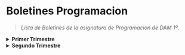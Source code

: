 <h1>Boletines Programacion</h1>
<blockquote><i>Lista de Boletines de la asignatura de Programacion de DAM 1º.</i></blockquote>
<details>
<summary> <b>Primer Trimestre</b> </summary>
<blockquote>
<details>
<summary>Boletines</summary>

<blockquote>
<details>
<summary>Boletin 2</summary>
<ul>
<li><a href="https://github.com/AlexFerMar/BoletinesProgramacionDAM/tree/main/PrimerTrimestre/Boletin02/Boletin2_1">Ejercicio 1</a></li>
<li><a href="https://github.com/AlexFerMar/BoletinesProgramacionDAM/tree/main/PrimerTrimestre/Boletin02/Boletin2_2">Ejercicio 2</a></li>
<li><a href="https://github.com/AlexFerMar/BoletinesProgramacionDAM/tree/main/PrimerTrimestre/Boletin02/Boletin2_3">Ejercicio 3</a></li>
<li><a href="https://github.com/AlexFerMar/BoletinesProgramacionDAM/tree/main/PrimerTrimestre/Boletin02/Boletin2_4">Ejercicio 4</a></li>
<li><a href="https://github.com/AlexFerMar/BoletinesProgramacionDAM/tree/main/PrimerTrimestre/Boletin02/Boletin2_5">Ejercicio 5</a></li>
</ul>
</details>
</blockquote>


<blockquote>
<details>
<summary>Boletin 3</summary>
<ul>
<li><a href="https://github.com/AlexFerMar/BoletinesProgramacionDAM/tree/main/PrimerTrimestre/Boletin03/Boletin3_1">Ejercicio 1</a></li>
<li><a href="https://github.com/AlexFerMar/BoletinesProgramacionDAM/tree/main/PrimerTrimestre/Boletin03/Boletin3_2">Ejercicio 2</a></li>
<li><a href="https://github.com/AlexFerMar/BoletinesProgramacionDAM/tree/main/PrimerTrimestre/Boletin03/Boletin3_3">Ejercicio 3</a></li>
<li><a href="https://github.com/AlexFerMar/BoletinesProgramacionDAM/tree/main/PrimerTrimestre/Boletin03/Boletin3_4">Ejercicio 4</a></li>
<li><a href="https://github.com/AlexFerMar/BoletinesProgramacionDAM/tree/main/PrimerTrimestre/Boletin03/Boletin3_5">Ejercicio 5</a></li>
</ul>
</details>
</blockquote>


<blockquote>
<details>
<summary>Boletin 4</summary>
<ul>
<li><a href="https://github.com/AlexFerMar/BoletinesProgramacionDAM/tree/main/PrimerTrimestre/Boletin04">Ejercicio 1</a></li>
</ul>
</details>
</blockquote>


<blockquote>
<details>
<summary>Boletin 5</summary>
<ul>
<li><a href="https://github.com/AlexFerMar/BoletinesProgramacionDAM/tree/main/PrimerTrimestre/Boletin05">Ejercicio 1</a></li>
</ul>
</details>
</blockquote>


<blockquote>
<details>
<summary>Boletin 6</summary>
<ul>
<li> <a href="https://github.com/AlexFerMar/BoletinesProgramacionDAM/tree/main/PrimerTrimestre/Boletin06/Boletin6_1">Ejercicio 1</a> </li>
<li><a href="https://github.com/AlexFerMar/BoletinesProgramacionDAM/tree/main/PrimerTrimestre/Boletin06/Boletin6_2">Ejercicio 2</a></li>
<li><a href="https://github.com/AlexFerMar/BoletinesProgramacionDAM/tree/main/PrimerTrimestre/Boletin06/Boletin6_3">Ejercicio 3</a></li>
</ul>
</details>
</blockquote>


<blockquote>
<details>
<summary>Boletin 7</summary>
<ul>
<li><a href="https://github.com/AlexFerMar/BoletinesProgramacionDAM/tree/main/PrimerTrimestre/Boletin07/Boletin7_1">Ejercicio 1</a></li>
<li><a href="https://github.com/AlexFerMar/BoletinesProgramacionDAM/tree/main/PrimerTrimestre/Boletin07/Boletin7_2">Ejercicio 2</a></li>
<li><a href="https://github.com/AlexFerMar/BoletinesProgramacionDAM/tree/main/PrimerTrimestre/Boletin07/Boletin7_3">Ejercicio 3</a></li>
<li><a href="https://github.com/AlexFerMar/BoletinesProgramacionDAM/tree/main/PrimerTrimestre/Boletin07/Boletin7_4">Ejercicio 4</a></li>
<li><a href="https://github.com/AlexFerMar/BoletinesProgramacionDAM/tree/main/PrimerTrimestre/Boletin07/Boletin7_5">Ejercicio 5</a></li>
</ul>
</details>
</blockquote>


<blockquote>
<details>
<summary>Boletin 8</summary>
<ul>
<li><a href="https://github.com/AlexFerMar/BoletinesProgramacionDAM/tree/main/PrimerTrimestre/Boletin08/boletin8_6">Ejercicio 6</a></li>
<li><a href="https://github.com/AlexFerMar/BoletinesProgramacionDAM/tree/main/PrimerTrimestre/Boletin08/boletin8_7">Ejercicio 7</a></li>
</ul>
</details>
</blockquote>


<blockquote>
<details>
<summary>Boletin 9</summary>
<ul>
<li><a href="https://github.com/AlexFerMar/BoletinesProgramacionDAM/tree/main/PrimerTrimestre/Boletin09/boletin9_1">Ejercicio 1</a></li>
<li><a href="https://github.com/AlexFerMar/BoletinesProgramacionDAM/tree/main/PrimerTrimestre/Boletin09/boletin9_2">Ejercicio 2</a></li>
<li><a href="https://github.com/AlexFerMar/BoletinesProgramacionDAM/tree/main/PrimerTrimestre/Boletin09/boletin9_3">Ejercicio 3</a></li>
<li><a href="https://github.com/AlexFerMar/BoletinesProgramacionDAM/tree/main/PrimerTrimestre/Boletin09/boletin9_4">Ejercicio 4</a></li>
<li><a href="https://github.com/AlexFerMar/BoletinesProgramacionDAM/tree/main/PrimerTrimestre/Boletin09/boletin9_5">Ejercicio 5</a></li>
</ul>
</details>
</blockquote>


<blockquote>
<details>
<summary>Boletin 11</summary>
<ul>
<li><a href="https://github.com/AlexFerMar/BoletinesProgramacionDAM/tree/main/PrimerTrimestre/Boletin11/boletin11_1">Ejercicio 1</a></li>
<li><a href="https://github.com/AlexFerMar/BoletinesProgramacionDAM/tree/main/PrimerTrimestre/Boletin11/boletin11_2">Ejercicio 2</a></li>
</ul>
</details>
</blockquote>


<blockquote>
<details>
<summary>Boletin 12</summary>
<ul>
<li><a href="https://github.com/AlexFerMar/BoletinesProgramacionDAM/tree/main/PrimerTrimestre/Boletin12">Ejercicio 1</a></li>
</ul>
</details>
</blockquote>


<blockquote>
<details>
<summary>Boletin 14</summary>
<ul>
<li><a href="https://github.com/AlexFerMar/BoletinesProgramacionDAM/tree/main/PrimerTrimestre/Boletin14">Ejercicio 1</a></li>
</ul>
</details>
</blockquote>


<blockquote>
<details>
<summary>Boletin 15</summary>
<ul>
<li><a href="https://github.com/AlexFerMar/BoletinesProgramacionDAM/tree/main/PrimerTrimestre/Boletin15">Ejercicio 1</a></li>
</ul>
</details>
</blockquote>


<blockquote>
<details>
<summary>Boletin 17</summary>
<ul>
<li><a href="https://github.com/AlexFerMar/BoletinesProgramacionDAM/tree/main/PrimerTrimestre/Boletin17">Ejercicio 1</a></li>
</ul>
</details>
</blockquote>


</details>

  
<details>
<summary>Boletines Extra</summary>


<blockquote>
<details>
<summary>Boletin Extra 1</summary>
<ul>
<li><a href="https://github.com/AlexFerMar/BoletinesProgramacionDAM/tree/main/PrimerTrimestre/BoletinExtra1/BoletinExtra1_1">Ejercicio 1</a></li>
<li><a href="https://github.com/AlexFerMar/BoletinesProgramacionDAM/tree/main/PrimerTrimestre/BoletinExtra1/BoletinExtra1_2">Ejercicio 2</a></li>
<li><a href="https://github.com/AlexFerMar/BoletinesProgramacionDAM/tree/main/PrimerTrimestre/BoletinExtra1/BoletinExtra1_3">Ejercicio 3</a></li>
</ul>
</details>
</blockquote>


<blockquote>
<details>
<summary>Boletin Extra 2</summary>
<ul>
<li><a href="https://github.com/AlexFerMar/BoletinesProgramacionDAM/tree/main/PrimerTrimestre/BoletinExtra2">Ejercicio 1</a></li>
</ul>
</details>
</blockquote>


<blockquote>
<details>
<summary>Boletin Extra 3</summary>
<ul>
<li><a href="https://github.com/AlexFerMar/BoletinesProgramacionDAM/tree/main/PrimerTrimestre/BoletinExtra3/BoletinExtra3_1">Ejercicio 1</a></li>
<li><a href="https://github.com/AlexFerMar/BoletinesProgramacionDAM/tree/main/PrimerTrimestre/BoletinExtra3/BoletinExtra3_2">Ejercicio 2</a></li>
</ul>
</details>
</blockquote>


<blockquote>
<details>
<summary>Boletin Extra 5</summary>
<ul>
<li><a href="https://github.com/AlexFerMar/BoletinesProgramacionDAM/tree/main/PrimerTrimestre/BoletinExtra5">Ejercicio 1</a></li>
</ul>
</details>
</blockquote>


<blockquote>
<details>
<summary>Boletin Extra Venres</summary>
<ul>
<li><a href="https://github.com/AlexFerMar/BoletinesProgramacionDAM/tree/main/PrimerTrimestre/BoletinExtraVenres/BoletinExtraVenres_1">Ejercicio 1</a></li>
<li><a href="https://github.com/AlexFerMar/BoletinesProgramacionDAM/tree/main/PrimerTrimestre/BoletinExtraVenres/BoletinExtraVenres_2">Ejercicio 2</a></li>
</ul>
</details>
</blockquote>


</details>
</blockquote>
</details>

<details>
<summary> <b>Segundo Trimestre</b> </summary>
<blockquote>
<details>
<summary>Boletines</summary>

<blockquote>
<details>
<summary>Boletin 18</summary>
<ul>
<li><a href="https://github.com/AlexFerMar/BoletinesProgramacionDAM/tree/main/SegundoTrimestre/Boletin18">Ejercicio 1</a></li>
</ul>
</details>
</blockquote>
 
<blockquote>
<details>
<summary>Boletin 19</summary>
<ul>
<li><a href="https://github.com/AlexFerMar/BoletinesProgramacionDAM/tree/main/SegundoTrimestre/Boletin19">Ejercicio 1</a></li>
</ul>
</details>
</blockquote>

<blockquote>
<details>
<summary>Boletin 20</summary>
<ul>
<li><a href="https://github.com/AlexFerMar/BoletinesProgramacionDAM/tree/main/SegundoTrimestre/Boletin20/Boletin20_1">Ejercicio 1</a></li>
<li><a href="https://github.com/AlexFerMar/BoletinesProgramacionDAM/tree/main/SegundoTrimestre/Boletin20/Boletin20_2">Ejercicio 2</a></li>
</ul>
</details>
</blockquote>
  
  <blockquote>
<details>
<summary>Boletin 21</summary>
<ul>
<li><a href="https://github.com/AlexFerMar/BoletinesProgramacionDAM/tree/main/SegundoTrimestre/Boletin21/Boletin21_1">Ejercicio 1</a></li>
<li><a href="https://github.com/AlexFerMar/BoletinesProgramacionDAM/tree/main/SegundoTrimestre/Boletin21/Boletin21_2">Ejercicio 2</a></li>
<li><a href="https://github.com/AlexFerMar/BoletinesProgramacionDAM/tree/main/SegundoTrimestre/Boletin21/Boletin21_3">Ejercicio 3</a></li>
<li><a href="https://github.com/AlexFerMar/BoletinesProgramacionDAM/tree/main/SegundoTrimestre/Boletin21/Boletin21_4">Ejercicio 4</a></li>
</ul>
</details>
</blockquote>

</details>
  
</blockquote>
</details>


